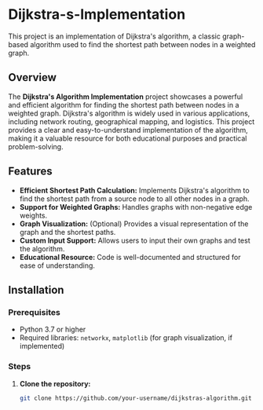 # Dijkstra-s-Implementation
This project is an implementation of Dijkstra's algorithm, a classic graph-based algorithm used to find the shortest path between nodes in a weighted graph.

## Overview

The **Dijkstra's Algorithm Implementation** project showcases a powerful and efficient algorithm for finding the shortest path between nodes in a weighted graph. Dijkstra's algorithm is widely used in various applications, including network routing, geographical mapping, and logistics. This project provides a clear and easy-to-understand implementation of the algorithm, making it a valuable resource for both educational purposes and practical problem-solving.

## Features

- **Efficient Shortest Path Calculation:** Implements Dijkstra's algorithm to find the shortest path from a source node to all other nodes in a graph.
- **Support for Weighted Graphs:** Handles graphs with non-negative edge weights.
- **Graph Visualization:** (Optional) Provides a visual representation of the graph and the shortest paths.
- **Custom Input Support:** Allows users to input their own graphs and test the algorithm.
- **Educational Resource:** Code is well-documented and structured for ease of understanding.

## Installation

### Prerequisites

- Python 3.7 or higher
- Required libraries: `networkx`, `matplotlib` (for graph visualization, if implemented)

### Steps

1. **Clone the repository:**
   ```bash
   git clone https://github.com/your-username/dijkstras-algorithm.git
